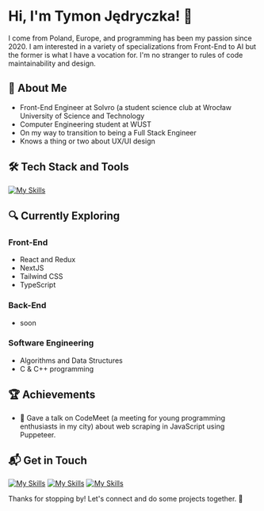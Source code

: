 # Hi, I'm Tymon Jędryczka! 👋

I come from Poland, Europe, and programming has been my passion since 2020. I am interested in a variety of specializations from Front-End to AI but the former is what I have a vocation for. I'm no stranger to rules of code maintainability and design.

## 🚀 About Me
- Front-End Engineer at Solvro (a student science club at Wrocław University of Science and Technology
- Computer Engineering student at WUST
- On my way to transition to being a Full Stack Engineer
- Knows a thing or two about UX/UI design

## 🛠️ Tech Stack and Tools
[![My Skills](https://skillicons.dev/icons?i=html,css,scss,js,ts,react,nextjs,vite,nodejs,npm,python,git,github,netlify,vscode,figma)](https://skillicons.dev)

## 🔍 Currently Exploring

###  Front-End
  - React and Redux
  - NextJS
  - Tailwind CSS
  - TypeScript

### Back-End
  - soon

### Software Engineering
  - Algorithms and Data Structures
  - C & C++ programming

 ## 🏆 Achievements

- 🎤 Gave a talk on CodeMeet (a meeting for young programming enthusiasts in my city) about web scraping in JavaScript using Puppeteer.

## 📬 Get in Touch
[![My Skills](https://skillicons.dev/icons?i=linkedin)](https://www.linkedin.com/in/tymon-jedryczka/)
[![My Skills](https://skillicons.dev/icons?i=instagram)](https://www.instagram.com/__tajmon__/)
[![My Skills](https://skillicons.dev/icons?i=gmail)](mailto:jedryczkatymon@gmail.com)

Thanks for stopping by! Let's connect and do some projects together. 🚀
